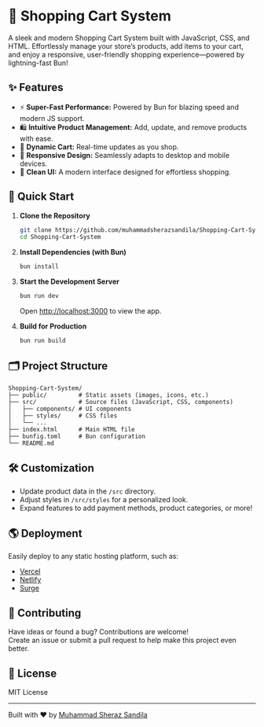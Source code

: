 # 🛒 Shopping Cart System

A sleek and modern Shopping Cart System built with JavaScript, CSS, and HTML. Effortlessly manage your store’s products, add items to your cart, and enjoy a responsive, user-friendly shopping experience—powered by lightning-fast Bun!

## ✨ Features

- ⚡ **Super-Fast Performance:** Powered by Bun for blazing speed and modern JS support.
- 🛍️ **Intuitive Product Management:** Add, update, and remove products with ease.
- 🛒 **Dynamic Cart:** Real-time updates as you shop.
- 📱 **Responsive Design:** Seamlessly adapts to desktop and mobile devices.
- 🎨 **Clean UI:** A modern interface designed for effortless shopping.

## 🚀 Quick Start

1. **Clone the Repository**
    ```bash
    git clone https://github.com/muhammadsherazsandila/Shopping-Cart-System.git
    cd Shopping-Cart-System
    ```

2. **Install Dependencies (with Bun)**
    ```bash
    bun install
    ```

3. **Start the Development Server**
    ```bash
    bun run dev
    ```
    Open [http://localhost:3000](http://localhost:3000) to view the app.

4. **Build for Production**
    ```bash
    bun run build
    ```

## 🗂️ Project Structure

```
Shopping-Cart-System/
├── public/         # Static assets (images, icons, etc.)
├── src/            # Source files (JavaScript, CSS, components)
│   ├── components/ # UI components
│   ├── styles/     # CSS files
│   └── ...         
├── index.html      # Main HTML file
├── bunfig.toml     # Bun configuration
└── README.md
```

## 🛠️ Customization

- Update product data in the `/src` directory.
- Adjust styles in `/src/styles` for a personalized look.
- Expand features to add payment methods, product categories, or more!

## 🌎 Deployment

Easily deploy to any static hosting platform, such as:

- [Vercel](https://vercel.com/)
- [Netlify](https://www.netlify.com/)
- [Surge](https://surge.sh/)

## 🤝 Contributing

Have ideas or found a bug? Contributions are welcome!  
Create an issue or submit a pull request to help make this project even better.

## 📄 License

MIT License

---

Built with ❤️ by [Muhammad Sheraz Sandila](https://github.com/muhammadsherazsandila)
